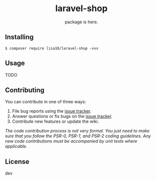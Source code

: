<h1 align="center"> laravel-shop </h1>

<p align="center"> package is here.</p>


## Installing

```shell
$ composer require lisa18/laravel-shop -vvv
```

## Usage

TODO

## Contributing

You can contribute in one of three ways:

1. File bug reports using the [issue tracker](https://github.com/lisa18/laravel-shop/issues).
2. Answer questions or fix bugs on the [issue tracker](https://github.com/lisa18/laravel-shop/issues).
3. Contribute new features or update the wiki.

_The code contribution process is not very formal. You just need to make sure that you follow the PSR-0, PSR-1, and PSR-2 coding guidelines. Any new code contributions must be accompanied by unit tests where applicable._

## License

dev